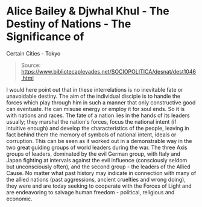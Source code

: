 # Alice Bailey & Djwhal Khul - The Destiny of Nations - The Significance of
Certain Cities - Tokyo

> Source: https://www.bibliotecapleyades.net/SOCIOPOLITICA/desnat/dest1046.html

I would here point out that in these interrelations is no inevitable fate or unavoidable destiny. The aim of the individual disciple is to handle the forces which play through him in such a manner that only constructive good can eventuate. He can misuse energy or employ it for soul ends. So it is with nations and races. The fate of a nation lies in the hands of its leaders usually; they marshal the nation's forces, focus the national intent (if intuitive enough) and develop the characteristics of the people, leaving in fact behind them the memory of symbols of national intent, ideals or corruption. This can be seen as it worked out in a demonstrable way in the two great guiding groups of world leaders during the war. The three Axis groups of leaders, dominated by the evil German group, with Italy and Japan fighting at intervals against the evil influence (consciously seldom but unconsciously often), and the second group - the leaders of the Allied Cause. No matter what past history may indicate in connection with many of the allied nations (past aggressions, ancient cruelties and wrong doing), they were and are today seeking to cooperate with the Forces of Light and are endeavoring to salvage human freedom - political, religious and economic.
